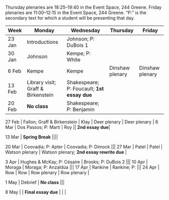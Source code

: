
Thursday plenaries are 18:25–19:40 in the Event Space, 244 Greene. Friday
plenaries are 11:00–12:15 in the Event Space, 244 Greene. “P:” is the secondary
text for which a student will be presenting that day.

| Week | Monday | Wednesday | Thursday | Friday |
-------| ------ | --------- | -------- | ------ |
23 Jan| Introductions | Johnson; P: DuBois 1 |||
30 Jan | Johnson | Kempe; P: White |||
6 Feb | Kempe | Kempe | Dinshaw plenary | Dinshaw plenary |
13 Feb | Library visit; Graff & Birkenstein | Shakespeare; P: Foucault; **1st essay due** |||
20 Feb | **No class** | Shakespeare; P: Benjamin |||

27 Feb | Fallon; Graff & Birkenstein | Klay | Deer plenary | Deer plenary |
6 Mar | Dos Passos; P: Martí | Roy || **2nd essay due**|

13 Mar | **Spring Break** ||||

20 Mar | Coovadia; P: Apter | Coovadia; P: Dimock |||
27 Mar | Patel | Patel | Watson plenary | Watson plenary; **2nd essay rewrite due** |

3 Apr | Hughes & McKay; P: Césaire | Brooks; P: DuBois 2 |||
10 Apr | Moraga | Moraga; P: Anzaldúa |||
17 Apr | Rankine | Rankine; P:  |||
24 Apr | Row | Row | Row plenary | Row plenary |

1 May | Debrief | **No class** |||

8 May | | **Final essay due** | | |
